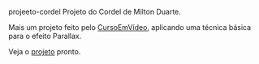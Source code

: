 projeeto-cordel
Projeto do Cordel de Milton Duarte.

Mais um projeto feito pelo <a href="https://www.cursoemvideo.com/cursos/">CursoEmVídeo</a>, aplicando uma técnica básica para o efeito Parallax.

Veja o <a href="https://victorfreireavfs.github.io/projeeto-cordel/">projeto</a> pronto.